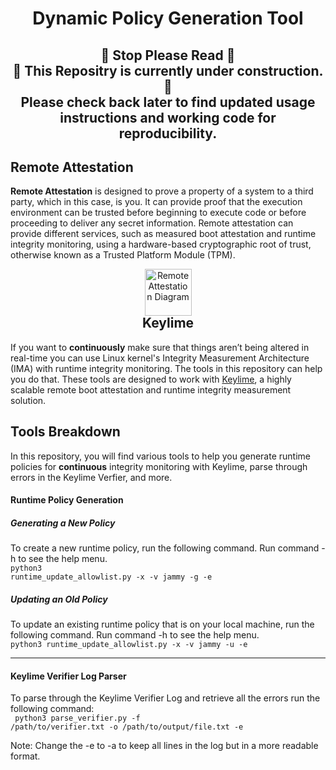 <style>h1 { border-bottom: 0; } </style>

# <h1 align="center"> Dynamic Policy Generation Tool

## <h2 align="center"> 🛑 Stop Please Read 🛑 <br> 🚧 This Repositry is currently under construction. 🚧 <br> Please check back later to find updated usage instructions and working code for reproducibility. 

## Remote Attestation
**Remote Attestation** is designed to prove a property of a system to a third party, which in this case, is you. It can provide proof that the execution environment can be trusted before beginning to execute code or before proceeding to deliver any secret information. Remote attestation can provide different services, such as measured boot attestation and runtime integrity monitoring, using a hardware-based cryptographic root of trust, otherwise known as a Trusted Platform Module (TPM).

<div align="center">
<img  src="images/keylime.png" alt="Remote Attestation Diagram" width="75" height="75">
<h2 style="text-align:center;  border-bottom: 0; margin-top:-1px;"> Keylime

</div>

If you want to **continuously** make sure that things aren’t being altered in real-time you can use Linux kernel's Integrity Measurement Architecture (IMA) with runtime integrity monitoring. The tools in this repository can help you do that. These tools are designed to work with [Keylime](https://keylime.dev/), a highly scalable remote boot attestation and runtime integrity measurement solution.


## Tools Breakdown
In this repository, you will find various tools to help you generate runtime policies for **continuous** integrity monitoring with Keylime, parse through errors in the Keylime Verfier, and more. 

#### Runtime Policy Generation
##### Generating a New Policy
To create a new runtime policy, run the following command. Run command -h to see the help menu. <br>
<code>python3 runtime_update_allowlist.py -x -v jammy -g -e </code>

##### Updating an Old Policy
To update an existing runtime policy that is on your local machine, run the following command. Run command -h to see the help menu. <br>
<code>python3 runtime_update_allowlist.py -x -v jammy -u -e </code>
_________________
#### Keylime Verifier Log Parser
To parse through the Keylime Verifier Log and retrieve all the errors run the following command: <br>
<code> python3 parse_verifier.py -f /path/to/verifier.txt -o /path/to/output/file.txt -e </code>

Note: Change the -e to -a to keep all lines in the log but in a more readable format. <br>
